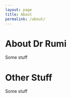```yaml
---
layout: page
title: About
permalink: /about/
---
```


# About Dr Rumi

Some stuff

# Other Stuff

Some stuff




[jekyll-organization]: https://github.com/jekyll
